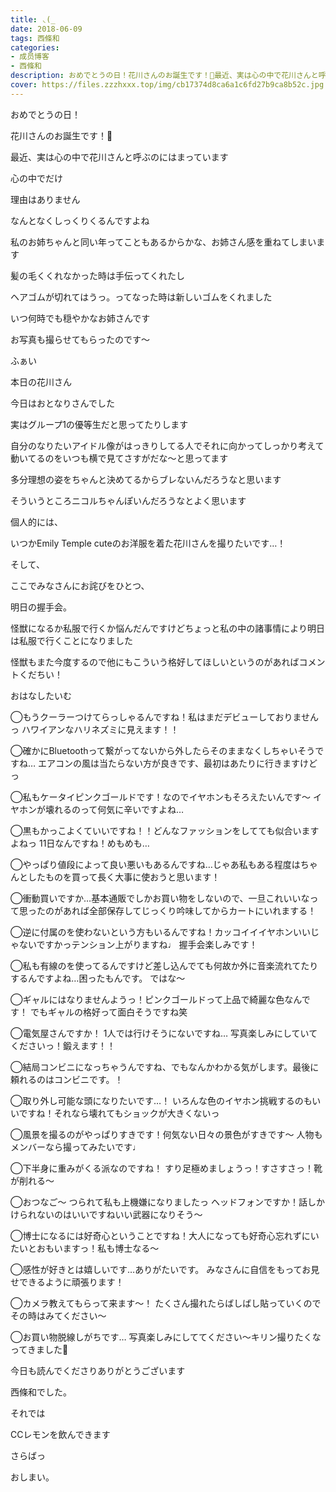```yaml
---
title: ◟(_
date: 2018-06-09
tags: 西條和
categories: 
- 成员博客
- 西條和
description: おめでとうの日！花川さんのお誕生です！🐰最近、実は心の中で花川さんと呼ぶのにはまっています心の中でだけ...
cover: https://files.zzzhxxx.top/img/cb17374d8ca6a1c6fd27b9ca8b52c.jpg 
---
```














おめでとうの日！









花川さんのお誕生です！🐰










最近、実は心の中で花川さんと呼ぶのにはまっています







心の中でだけ









理由はありません










なんとなくしっくりくるんですよね










私のお姉ちゃんと同い年ってこともあるからかな、お姉さん感を重ねてしまいます











髪の毛くくれなかった時は手伝ってくれたし










ヘアゴムが切れてはうっ。ってなった時は新しいゴムをくれました










いつ何時でも穏やかなお姉さんです










お写真も撮らせてもらったのです〜











ふぁい





本日の花川さん







今日はおとなりさんでした









実はグループ1の優等生だと思ってたりします















自分のなりたいアイドル像がはっきりしてる人でそれに向かってしっかり考えて動いてるのをいつも横で見てさすがだな〜と思ってます









多分理想の姿をちゃんと決めてるからブレないんだろうなと思います












そういうところニコルちゃんぽいんだろうなとよく思います














個人的には、





いつかEmily Temple cuteのお洋服を着た花川さんを撮りたいです…！




















そして、



ここでみなさんにお詫びをひとつ、








明日の握手会。






怪獣になるか私服で行くか悩んだんですけどちょっと私の中の諸事情により明日は私服で行くことになりました








怪獣もまた今度するので他にもこういう格好してほしいというのがあればコメントくだちい！















おはなしたいむ




◯もうクーラーつけてらっしゃるんですね！私はまだデビューしておりませんっ
ハワイアンなハリネズミに見えます！！





◯確かにBluetoothって繋がってないから外したらそのままなくしちゃいそうですね…
エアコンの風は当たらない方が良きです、最初はあたりに行きますけどっ








◯私もケータイピンクゴールドです！なのでイヤホンもそろえたいんです〜
イヤホンが壊れるのって何気に辛いですよね…






◯黒もかっこよくていいですね！！どんなファッションをしてても似合いますよねっ
11日なんですね！めもめも…





◯やっぱり値段によって良い悪いもあるんですね…じゃあ私もある程度はちゃんとしたものを買って長く大事に使おうと思います！







◯衝動買いですか…基本通販でしかお買い物をしないので、一旦これいいなって思ったのがあれば全部保存してじっくり吟味してからカートにいれまする！





◯逆に付属のを使わないという方もいるんですね！カッコイイイヤホンいいじゃないですかっテンション上がりますね♩
握手会楽しみです！






◯私も有線のを使ってるんですけど差し込んでても何故か外に音楽流れてたりするんですよね…困ったもんです。
ではな〜








◯ギャルにはなりませんようっ！ピンクゴールドって上品で綺麗な色なんです！
でもギャルの格好って面白そうですね笑









◯電気屋さんですか！
1人では行けそうにないですね…
写真楽しみにしていてくださいっ！鍛えます！！








◯結局コンビニになっちゃうんですね、でもなんかわかる気がします。最後に頼れるのはコンビニです。！






◯取り外し可能な頭になりたいです…！
いろんな色のイヤホン挑戦するのもいいですね！それなら壊れてもショックが大きくないっ







◯風景を撮るのがやっぱりすきです！何気ない日々の景色がすきです〜
人物もメンバーなら撮ってみたいです♩







◯下半身に重みがくる派なのですね！
すり足極めましょうっ！すさすさっ！靴が削れる〜







◯おつなご〜
つられて私も上機嫌になりましたっ
ヘッドフォンですか！話しかけられないのはいいですねいい武器になりそう〜







◯博士になるには好奇心ということですね！大人になっても好奇心忘れずにいたいとおもいますっ！私も博士なる〜








◯感性が好きとは嬉しいです…ありがたいです。
みなさんに自信をもってお見せできるように頑張ります！






◯カメラ教えてもらって来ます〜！
たくさん撮れたらばしばし貼っていくのでその時はみてください〜






◯お買い物脱線しがちです…
写真楽しみにしててください〜キリン撮りたくなってきました🦒










今日も読んでくださりありがとうございます












西條和でした。









それでは




CCレモンを飲んできます









さらばっ











おしまい。


